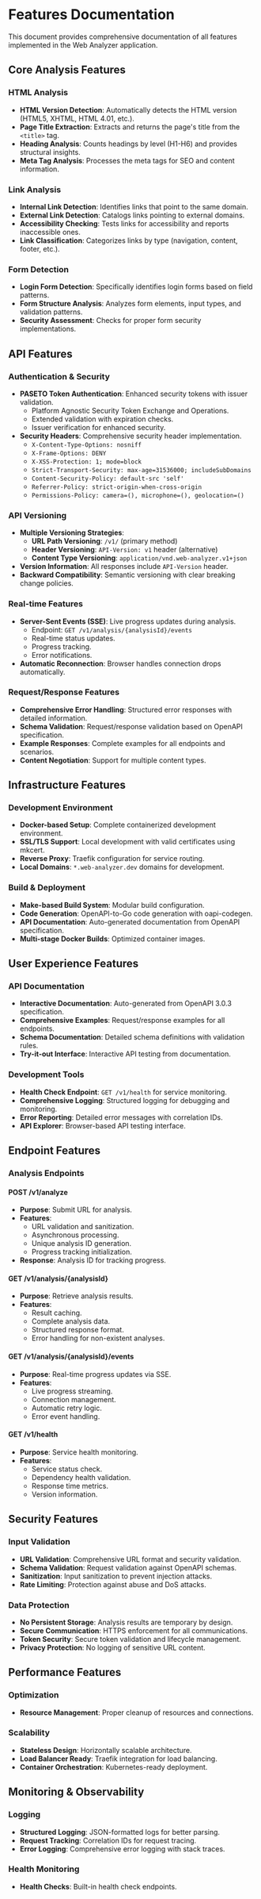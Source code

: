 # Features Documentation

This document provides comprehensive documentation of all features implemented in the Web Analyzer application.

## Core Analysis Features

### HTML Analysis
- **HTML Version Detection**: Automatically detects the HTML version (HTML5, XHTML, HTML 4.01, etc.).
- **Page Title Extraction**: Extracts and returns the page's title from the `<title>` tag.
- **Heading Analysis**: Counts headings by level (H1-H6) and provides structural insights.
- **Meta Tag Analysis**: Processes the meta tags for SEO and content information.

### Link Analysis
- **Internal Link Detection**: Identifies links that point to the same domain.
- **External Link Detection**: Catalogs links pointing to external domains.
- **Accessibility Checking**: Tests links for accessibility and reports inaccessible ones.
- **Link Classification**: Categorizes links by type (navigation, content, footer, etc.).

### Form Detection
- **Login Form Detection**: Specifically identifies login forms based on field patterns.
- **Form Structure Analysis**: Analyzes form elements, input types, and validation patterns.
- **Security Assessment**: Checks for proper form security implementations.

## API Features

### Authentication & Security
- **PASETO Token Authentication**: Enhanced security tokens with issuer validation.
  - Platform Agnostic Security Token Exchange and Operations.
  - Extended validation with expiration checks.
  - Issuer verification for enhanced security.
- **Security Headers**: Comprehensive security header implementation.
  - `X-Content-Type-Options: nosniff`
  - `X-Frame-Options: DENY`
  - `X-XSS-Protection: 1; mode=block`
  - `Strict-Transport-Security: max-age=31536000; includeSubDomains`
  - `Content-Security-Policy: default-src 'self'`
  - `Referrer-Policy: strict-origin-when-cross-origin`
  - `Permissions-Policy: camera=(), microphone=(), geolocation=()`

### API Versioning
- **Multiple Versioning Strategies**:
  - **URL Path Versioning**: `/v1/` (primary method)
  - **Header Versioning**: `API-Version: v1` header (alternative)
  - **Content Type Versioning**: `application/vnd.web-analyzer.v1+json`
- **Version Information**: All responses include `API-Version` header.
- **Backward Compatibility**: Semantic versioning with clear breaking change policies.

### Real-time Features
- **Server-Sent Events (SSE)**: Live progress updates during analysis.
  - Endpoint: `GET /v1/analysis/{analysisId}/events`
  - Real-time status updates.
  - Progress tracking.
  - Error notifications.
- **Automatic Reconnection**: Browser handles connection drops automatically.

### Request/Response Features
- **Comprehensive Error Handling**: Structured error responses with detailed information.
- **Schema Validation**: Request/response validation based on OpenAPI specification.
- **Example Responses**: Complete examples for all endpoints and scenarios.
- **Content Negotiation**: Support for multiple content types.

## Infrastructure Features

### Development Environment
- **Docker-based Setup**: Complete containerized development environment.
- **SSL/TLS Support**: Local development with valid certificates using mkcert.
- **Reverse Proxy**: Traefik configuration for service routing.
- **Local Domains**: `*.web-analyzer.dev` domains for development.

### Build & Deployment
- **Make-based Build System**: Modular build configuration.
- **Code Generation**: OpenAPI-to-Go code generation with oapi-codegen.
- **API Documentation**: Auto-generated documentation from OpenAPI specification.
- **Multi-stage Docker Builds**: Optimized container images.

## User Experience Features

### API Documentation
- **Interactive Documentation**: Auto-generated from OpenAPI 3.0.3 specification.
- **Comprehensive Examples**: Request/response examples for all endpoints.
- **Schema Documentation**: Detailed schema definitions with validation rules.
- **Try-it-out Interface**: Interactive API testing from documentation.

### Development Tools
- **Health Check Endpoint**: `GET /v1/health` for service monitoring.
- **Comprehensive Logging**: Structured logging for debugging and monitoring.
- **Error Reporting**: Detailed error messages with correlation IDs.
- **API Explorer**: Browser-based API testing interface.

## Endpoint Features

### Analysis Endpoints

#### POST /v1/analyze
- **Purpose**: Submit URL for analysis.
- **Features**:
  - URL validation and sanitization.
  - Asynchronous processing.
  - Unique analysis ID generation.
  - Progress tracking initialization.
- **Response**: Analysis ID for tracking progress.

#### GET /v1/analysis/{analysisId}
- **Purpose**: Retrieve analysis results.
- **Features**:
  - Result caching.
  - Complete analysis data.
  - Structured response format.
  - Error handling for non-existent analyses.

#### GET /v1/analysis/{analysisId}/events
- **Purpose**: Real-time progress updates via SSE.
- **Features**:
  - Live progress streaming.
  - Connection management.
  - Automatic retry logic.
  - Error event handling.

#### GET /v1/health
- **Purpose**: Service health monitoring.
- **Features**:
  - Service status check.
  - Dependency health validation.
  - Response time metrics.
  - Version information.

## Security Features

### Input Validation
- **URL Validation**: Comprehensive URL format and security validation.
- **Schema Validation**: Request validation against OpenAPI schemas.
- **Sanitization**: Input sanitization to prevent injection attacks.
- **Rate Limiting**: Protection against abuse and DoS attacks.

### Data Protection
- **No Persistent Storage**: Analysis results are temporary by design.
- **Secure Communication**: HTTPS enforcement for all communications.
- **Token Security**: Secure token validation and lifecycle management.
- **Privacy Protection**: No logging of sensitive URL content.

## Performance Features

### Optimization
- **Resource Management**: Proper cleanup of resources and connections.

### Scalability
- **Stateless Design**: Horizontally scalable architecture.
- **Load Balancer Ready**: Traefik integration for load balancing.
- **Container Orchestration**: Kubernetes-ready deployment.

## Monitoring & Observability

### Logging
- **Structured Logging**: JSON-formatted logs for better parsing.
- **Request Tracking**: Correlation IDs for request tracing.
- **Error Logging**: Comprehensive error logging with stack traces.

### Health Monitoring
- **Health Checks**: Built-in health check endpoints.
